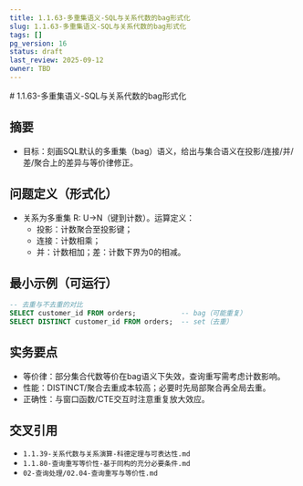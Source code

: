 ```yaml
---
title: 1.1.63-多重集语义-SQL与关系代数的bag形式化
slug: 1.1.63-多重集语义-SQL与关系代数的bag形式化
tags: []
pg_version: 16
status: draft
last_review: 2025-09-12
owner: TBD
---
```


﻿# 1.1.63-多重集语义-SQL与关系代数的bag形式化

## 摘要

- 目标：刻画SQL默认的多重集（bag）语义，给出与集合语义在投影/连接/并/差/聚合上的差异与等价律修正。

## 问题定义（形式化）

- 关系为多重集 R: U→N（键到计数）。运算定义：
  - 投影：计数聚合至投影键；
  - 连接：计数相乘；
  - 并：计数相加；差：计数下界为0的相减。

## 最小示例（可运行）

```sql
-- 去重与不去重的对比
SELECT customer_id FROM orders;           -- bag（可能重复）
SELECT DISTINCT customer_id FROM orders;  -- set（去重）
```

## 实务要点

- 等价律：部分集合代数等价在bag语义下失效，查询重写需考虑计数影响。
- 性能：DISTINCT/聚合去重成本较高；必要时先局部聚合再全局去重。
- 正确性：与窗口函数/CTE交互时注意重复放大效应。

## 交叉引用

- `1.1.39-关系代数与关系演算-科德定理与可表达性.md`
- `1.1.80-查询重写等价性-基于同构的充分必要条件.md`
- `02-查询处理/02.04-查询重写与等价性.md`
